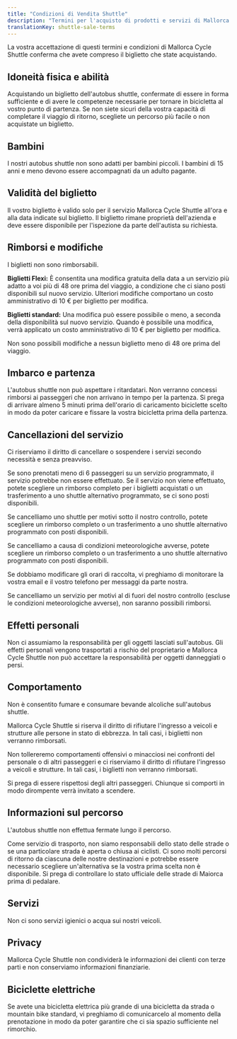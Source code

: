 ```yaml
---
title: "Condizioni di Vendita Shuttle"
description: "Termini per l'acquisto di prodotti e servizi di Mallorca Cycle Shuttle."
translationKey: shuttle-sale-terms
---
```


La vostra accettazione di questi termini e condizioni di Mallorca Cycle Shuttle conferma che avete compreso il biglietto che state acquistando.

## Idoneità fisica e abilità

Acquistando un biglietto dell'autobus shuttle, confermate di essere in forma sufficiente e di avere le competenze necessarie per tornare in bicicletta al vostro punto di partenza. Se non siete sicuri della vostra capacità di completare il viaggio di ritorno, scegliete un percorso più facile o non acquistate un biglietto.

## Bambini

I nostri autobus shuttle non sono adatti per bambini piccoli. I bambini di 15 anni e meno devono essere accompagnati da un adulto pagante.

## Validità del biglietto

Il vostro biglietto è valido solo per il servizio Mallorca Cycle Shuttle all'ora e alla data indicate sul biglietto. Il biglietto rimane proprietà dell'azienda e deve essere disponibile per l'ispezione da parte dell'autista su richiesta.

## Rimborsi e modifiche

I biglietti non sono rimborsabili.

**Biglietti Flexi:** È consentita una modifica gratuita della data a un servizio più adatto a voi più di 48 ore prima del viaggio, a condizione che ci siano posti disponibili sul nuovo servizio. Ulteriori modifiche comportano un costo amministrativo di 10 € per biglietto per modifica.

**Biglietti standard:** Una modifica può essere possibile o meno, a seconda della disponibilità sul nuovo servizio. Quando è possibile una modifica, verrà applicato un costo amministrativo di 10 € per biglietto per modifica.

Non sono possibili modifiche a nessun biglietto meno di 48 ore prima del viaggio.

## Imbarco e partenza

L'autobus shuttle non può aspettare i ritardatari. Non verranno concessi rimborsi ai passeggeri che non arrivano in tempo per la partenza. Si prega di arrivare almeno 5 minuti prima dell'orario di caricamento biciclette scelto in modo da poter caricare e fissare la vostra bicicletta prima della partenza.

## Cancellazioni del servizio

Ci riserviamo il diritto di cancellare o sospendere i servizi secondo necessità e senza preavviso.

Se sono prenotati meno di 6 passeggeri su un servizio programmato, il servizio potrebbe non essere effettuato. Se il servizio non viene effettuato, potete scegliere un rimborso completo per i biglietti acquistati o un trasferimento a uno shuttle alternativo programmato, se ci sono posti disponibili.

Se cancelliamo uno shuttle per motivi sotto il nostro controllo, potete scegliere un rimborso completo o un trasferimento a uno shuttle alternativo programmato con posti disponibili.

Se cancelliamo a causa di condizioni meteorologiche avverse, potete scegliere un rimborso completo o un trasferimento a uno shuttle alternativo programmato con posti disponibili.

Se dobbiamo modificare gli orari di raccolta, vi preghiamo di monitorare la vostra email e il vostro telefono per messaggi da parte nostra.

Se cancelliamo un servizio per motivi al di fuori del nostro controllo (escluse le condizioni meteorologiche avverse), non saranno possibili rimborsi.

## Effetti personali

Non ci assumiamo la responsabilità per gli oggetti lasciati sull'autobus. Gli effetti personali vengono trasportati a rischio del proprietario e Mallorca Cycle Shuttle non può accettare la responsabilità per oggetti danneggiati o persi.

## Comportamento

Non è consentito fumare e consumare bevande alcoliche sull'autobus shuttle.

Mallorca Cycle Shuttle si riserva il diritto di rifiutare l'ingresso a veicoli e strutture alle persone in stato di ebbrezza. In tali casi, i biglietti non verranno rimborsati.

Non tollereremo comportamenti offensivi o minacciosi nei confronti del personale o di altri passeggeri e ci riserviamo il diritto di rifiutare l'ingresso a veicoli e strutture. In tali casi, i biglietti non verranno rimborsati.

Si prega di essere rispettosi degli altri passeggeri. Chiunque si comporti in modo dirompente verrà invitato a scendere.

## Informazioni sul percorso

L'autobus shuttle non effettua fermate lungo il percorso.

Come servizio di trasporto, non siamo responsabili dello stato delle strade o se una particolare strada è aperta o chiusa ai ciclisti. Ci sono molti percorsi di ritorno da ciascuna delle nostre destinazioni e potrebbe essere necessario scegliere un'alternativa se la vostra prima scelta non è disponibile. Si prega di controllare lo stato ufficiale delle strade di Maiorca prima di pedalare.

## Servizi

Non ci sono servizi igienici o acqua sui nostri veicoli.

## Privacy

Mallorca Cycle Shuttle non condividerà le informazioni dei clienti con terze parti e non conserviamo informazioni finanziarie.

## Biciclette elettriche

Se avete una bicicletta elettrica più grande di una bicicletta da strada o mountain bike standard, vi preghiamo di comunicarcelo al momento della prenotazione in modo da poter garantire che ci sia spazio sufficiente nel rimorchio.
